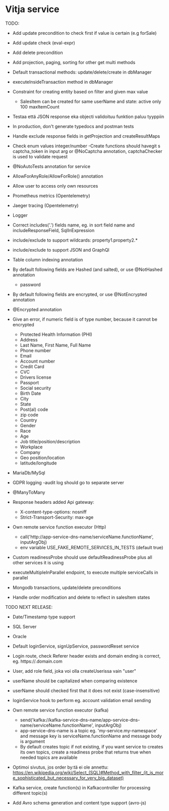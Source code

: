# Vitja service

TODO:
- Add update precondition to check first if value is certain (e.g forSale)
- Add update check (eval-expr)
- Add delete precondition
- Add projection, paging, sorting for other get multi methods
- Default transactional methods: update/delete/create in dbManager
- executeInsideTransaction method in dbManager
- Constraint for creating entity based on filter and given max value
  - SalesItem can be created for same userName and state: active only 100 maxItemCount
- Testaa että JSON response eka objecti validoituu funktion paluu tyyppiin
- In production, don't generate typedocs and postman tests
- Handle exclude response fields in getProjection and createResultMaps
- Check enum values integer/number
-Create functions should havegit s captcha_token in input arg or @NoCaptcha annotation, captchaChecker is used to validate request
- @NoAutoTests annotation for service
- AllowForAnyRole/AllowForRole() annotation
- Allow user to access only own resources
- Prometheus metrics (Opentelemetry)
- Jaeger tracing (Opentelemetry)
- Logger
- Correct includes('.') fields name, eg. in sort field name and includeResponseField, SqlInExpression
- include/exclude to support wildcards: property1.property2.*
- include/exclude to support JSON and GraphQl
- Table column indexing annotation

- By default following fields are Hashed (and salted), or use @NotHashed annotation
    - password
- By default following fields are encrypted, or use @NotEncrypted annotation
- @Encrypted annotation
- Give an error, if numeric field is of type number, because it cannot be encrypted
    - Protected Health Information (PHI)
    - Address
    - Last Name, First Name, Full Name
    - Phone number
    - Email
    - Account number
    - Credit Card
    - CVC
    - Drivers license
    - Passport
    - Social security
    - Birth Date
    - City
    - State
    - Post(al) code
    - zip code
    - Country
    - Gender
    - Race
    - Age
    - Job title/position/description
    - Workplace
    - Company
    - Geo position/location
    - latitude/longitude
- MariaDb/MySql
- GDPR logging
  -audit log should go to separate server
- @ManyToMany
- Response headers added Api gateway:
  - X-content-type-options: nosniff
  - Strict-Transport-Security: max-age 
 - Own remote service function executor (Http)
     - call('http://app-service-dns-name/serviceName.functionName', inputArgObj)
     - env variable USE_FAKE_REMOTE_SERVICES_IN_TESTS (default true)
- Custom readinessProbe should use defaultReadinessProbe plus all other services it is using
- executeMultipleInParallel endpoint, to execute multiple serviceCalls in parallel
- Mongodb transactions, update/delete preconditions
- Handle order modification and delete to reflect in salesItem states
    
TODO NEXT RELEASE:
- Date/Timestamp type support
- SQL Server
- Oracle
- Default loginService, signUpService, passwordReset service
- Login route, check Referer header exists and domain ending is correct, eg. https://<something>.domain.com
- User, add role field, joka voi olla createUserissa vain "user"
- userName should be capitalized when comparing existence
- userName should checked first that it does not exist (case-insensitive)
- loginService hook to perform eg. account validation email sending
- Own remote service function executor (kafka)
    - send('kafka://kafka-service-dns-name/app-service-dns-name/serviceName.functionName', inputArgObj)
    - app-service-dns-name is a topic eg. 'my-service.my-namespace' and message key is serviceName.functionName and message body is argument
    - By default creates topic if not existing, if you want service to creates its own topics, 
      create a readiness probe that returns true when needed topics are available
- Optimoi sivutus, jos order by:tä ei ole annettu:
 https://en.wikipedia.org/wiki/Select_(SQL)#Method_with_filter_(it_is_more_sophisticated_but_necessary_for_very_big_dataset)
 
- Kafka service, create function(s) in Kafkacontroller for processing different topic(s)
- Add Avro schema generation and content type support (avro-js)
